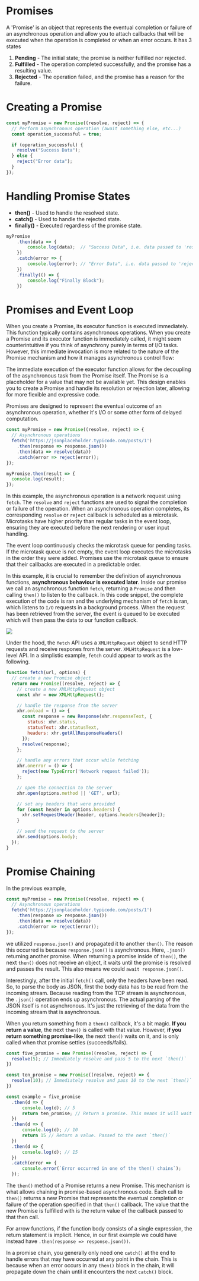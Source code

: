# Promises

A 'Promise' is an object that represents the eventual completion or failure of an asynchronous operation and allow you to attach callbacks that will be executed when the operation is completed or when an error occurs. It has 3 states

1. **Pending** - The initial state; the promise is neither fulfilled nor rejected.
2. **Fulfilled** - The operation completed successfully, and the promise has a resulting value.
3. **Rejected** - The operation failed, and the promise has a reason for the failure.

# Creating a Promise

```JavaScript
const myPromise = new Promise((resolve, reject) => {
  // Perform asynchronous operation (await something else, etc...)
  const operation_successful = true;

  if (operation_successful) {
    resolve("Success Data");
  } else {
    reject("Error data");
  }
});
```

# Handling Promise States

- **then()** - Used to handle the resolved state.
- **catch()** - Used to handle the rejected state.
- **finally()** - Executed regardless of the promise state.

```JavaScript
myPromise
    .then(data => {
        console.log(data);  // "Success Data", i.e. data passed to 'resolve'
    })
    .catch(error => {
        console.log(error); // "Error Data", i.e. data passed to 'reject'
    })
    .finally(() => {
        console.log("Finally Block");
    })
```

# Promises and Event Loop

When you create a Promise, its executor function is executed immediately. This function typically contains asynchronous operations. When you create a Promise and its executor function is immediately called, it might seem counterintuitive if you think of asynchrony purely in terms of I/O tasks. However, this immediate invocation is more related to the nature of the Promise mechanism and how it manages asynchronous control flow:

The immediate execution of the executor function allows for the decoupling of the asynchronous task from the Promise itself. The Promise is a placeholder for a value that may not be available yet. This design enables you to create a Promise and handle its resolution or rejection later, allowing for more flexible and expressive code.

Promises are designed to represent the eventual outcome of an asynchronous operation, whether it's I/O or some other form of delayed computation.

```JavaScript
const myPromise = new Promise((resolve, reject) => {
  // Asynchronous operations
  fetch('https://jsonplaceholder.typicode.com/posts/1')
    .then(response => response.json())
    .then(data => resolve(data))
    .catch(error => reject(error));
});

myPromise.then(result => {
  console.log(result);
});
```

In this example, the asynchronous operation is a network request using `fetch`. The `resolve` and `reject` functions are used to signal the completion or failure of the operation. When an asynchronous operation completes, its corresponding `resolve` or `reject` callback is scheduled as a microtask. Microtasks have higher priority than regular tasks in the event loop, ensuring they are executed before the next rendering or user input handling.

The event loop continuously checks the microtask queue for pending tasks. If the microtask queue is not empty, the event loop executes the microtasks in the order they were added. Promises use the microtask queue to ensure that their callbacks are executed in a predictable order.

In this example, it is crucial to remember the definition of asynchronous functions, **asynchronous behaviour is executed later**. Inside our promise we call an asynchronous function `fetch`, returning a `Promise` and then calling `then()` to listen to the callback. In this code snippet, the complete execution of the code is ran and the underlying mechanism of `fetch` is ran, which listens to `I/O` requests in a background process. When the request has been retrieved from the server, the event is queued to be executed which will then pass the data to our function callback.

![](../images/promises_async.png)

Under the hood, the `fetch` API uses a `XMLHttpRequest` object to send HTTP requests and receive respones from the server. `XMLHttpRequest` is a low-level API. In a simplistic example, `fetch` could appear to work as the following.

```JavaScript
function fetch(url, options) {
  // create a new Promise object
  return new Promise((resolve, reject) => {
    // create a new XMLHttpRequest object
    const xhr = new XMLHttpRequest();

    // handle the response from the server
    xhr.onload = () => {
      const response = new Response(xhr.responseText, {
        status: xhr.status,
        statusText: xhr.statusText,
        headers: xhr.getAllResponseHeaders()
      });
      resolve(response);
    };

    // handle any errors that occur while fetching
    xhr.onerror = () => {
      reject(new TypeError('Network request failed'));
    };

    // open the connection to the server
    xhr.open(options.method || 'GET', url);

    // set any headers that were provided
    for (const header in options.headers) {
      xhr.setRequestHeader(header, options.headers[header]);
    }

    // send the request to the server
    xhr.send(options.body);
  });
}
```

# Promise Chaining

In the previous example,

```JavaScript
const myPromise = new Promise((resolve, reject) => {
  // Asynchronous operations
  fetch('https://jsonplaceholder.typicode.com/posts/1')
    .then(response => response.json())
    .then(data => resolve(data))
    .catch(error => reject(error));
});
```

we utilized `response.json()` and propagated it to another `then()`. The reason this occurred is because `response.json()` is asynchronous. Here, `.json()` returning another promise. When returning a promise inside of `then()`, the next `then()` does not receive an object, it waits until the promise is resolved and passes the result. This also means we could `await response.json()`.

Interestingly, after the initial `fetch()` call, only the headers have been read. So, to parse the body as JSON, first the body data has to be read from the incoming stream. Because reading from the TCP stream is asynchronous, the `.json()` operation ends up asynchronous. The actual parsing of the JSON itself is not asynchronous. It's just the retrieving of the data from the incoming stream that is asynchronous.

When you return something from a `then()` callback, it's a bit magic. **If you return a value**, the next `then()` is called with that value. However, **if you return something promise-like**, the next `then()` waits on it, and is only called when that promise settles (succeeds/fails).

```JavaScript
const five_promise = new Promise((resolve, reject) => {
  resolve(5); // Immediately resolve and pass 5 to the next `then()`
})

const ten_promise = new Promise((resolve, reject) => {
  resolve(10); // Immediately resolve and pass 10 to the next `then()`
})

const example = five_promise
  .then(d => {
      console.log(d); // 5
      return ten_promise; // Return a promise. This means it will wait until resolved and pass the resolved value.
  })
  .then(d => {
      console.log(d); // 10
      return 15 // Return a value. Passed to the next `then()`
  })
  .then(d => {
      console.log(d); // 15
  })
  .catch(error => {
      console.error(`Error occurred in one of the then() chains`);
  });
```

The `then()` method of a Promise returns a new Promise. This mechanism is what allows chaining in promise-based asynchronous code. Each call to `then()` returns a new Promise that represents the eventual completion or failure of the operation specified in that `then()` callback. The value that the new Promise is fulfilled with is the return value of the callback passed to that then call.

For arrow functions, if the function body consists of a single expression, the return statement is implicit. Hence, in our first example we could have instead have `.then(response => response.json())`.

In a promise chain, you generally only need one `catch()` at the end to handle errors that may have occurred at any point in the chain. This is because when an error occurs in any `then()` block in the chain, it will propagate down the chain until it encounters the next `catch()` block.